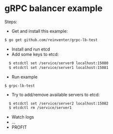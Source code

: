 # gRPC balancer example

Steps:
* Get and install this example:
```sh
$ go get github.com/reinventer/grpc-lb-test
```
* Install and run etcd
* Add some keys to etcd:
```sh
  $ etcdctl set /service/server0 localhost:15080
  $ etcdctl set /service/server1 localhost:15081
```
* Run example
```
$ grpc-lb-test
```
* Try to add/remove available servers to etcd:
```sh
  $ etcdctl set /service/server2 localhost:15082
  $ etcdctl rm /service/server1
```
* Watch logs
* ...
* PROFIT
